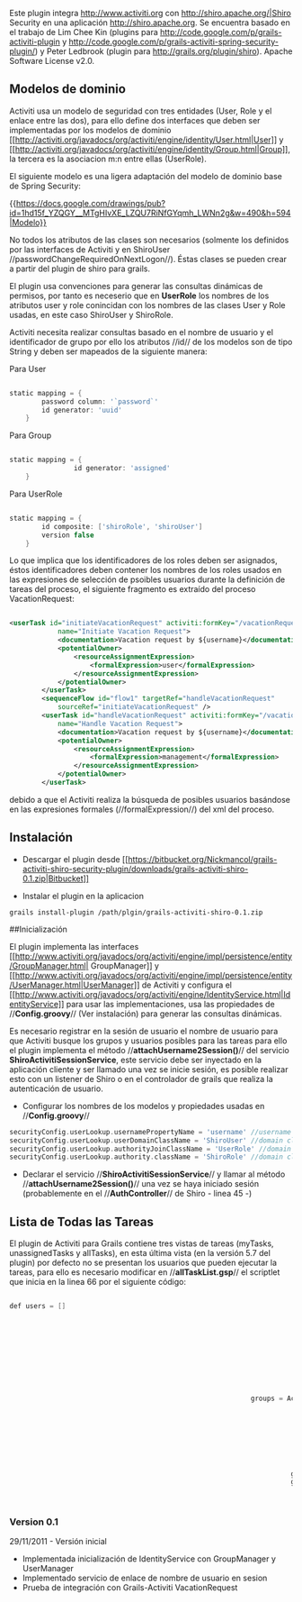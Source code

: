 Este plugin integra http://www.activiti.org con http://shiro.apache.org/|Shiro Security en una 
aplicación http://shiro.apache.org. 
Se encuentra basado en el trabajo de Lim Chee Kin (plugins para http://code.google.com/p/grails-activiti-plugin y 
http://code.google.com/p/grails-activiti-spring-security-plugin/) y 
Peter Ledbrook (plugin para http://grails.org/plugin/shiro). 
Apache Software License v2.0.

## Modelos de dominio
Activiti usa un modelo de seguridad con tres entidades (User, Role y el enlace entre las dos), para ello define dos interfaces que deben ser implementadas por los modelos de dominio [[http://activiti.org/javadocs/org/activiti/engine/identity/User.html|User]] y [[http://activiti.org/javadocs/org/activiti/engine/identity/Group.html|Group]], la tercera es la asociacion m:n entre ellas (UserRole).

El siguiente modelo es una ligera adaptación del modelo de dominio base de Spring Security: 

{{https://docs.google.com/drawings/pub?id=1hd15f_YZQGY__MTgHIvXE_LZQU7RiNfGYqmh_LWNn2g&w=490&h=594|Modelo}}

No todos los atributos de las clases son necesarios (solmente los definidos por las interfaces de Activiti y en ShiroUser //passwordChangeRequiredOnNextLogon//). Éstas clases se pueden crear a partir del plugin de shiro para grails.

El plugin usa convenciones para generar las consultas dinámicas de permisos, por tanto es neceserio que en **UserRole** los nombres de los atributos user y role conincidan con los nombres de las clases User y Role usadas, en este caso ShiroUser y ShiroRole.

Activiti necesita realizar consultas basado en el nombre de usuario y el identificador de grupo por ello los atributos //id// de los modelos son de tipo String y deben ser mapeados de la siguiente manera:

Para User
```groovy

static mapping = {
		password column: '`password`'
		id generator: 'uuid'
	}
```
Para Group
```groovy

static mapping = {
                id generator: 'assigned'
	}
```
Para UserRole
```groovy

static mapping = {
		id composite: ['shiroRole', 'shiroUser']
		version false
	}
```
Lo que implica que los identificadores de los roles deben ser asignados, éstos identificadores deben contener los nombres de los roles usados en las expresiones de selección de psoibles usuarios durante la definición de tareas del proceso, el siguiente fragmento es extraído del proceso VacationRequest:

```xml

<userTask id="initiateVacationRequest" activiti:formKey="/vacationRequest/create"
			name="Initiate Vacation Request">
			<documentation>Vacation request by ${username}</documentation>
			<potentialOwner>
				<resourceAssignmentExpression>
					<formalExpression>user</formalExpression>
				</resourceAssignmentExpression>
			</potentialOwner>
		</userTask>
		<sequenceFlow id="flow1" targetRef="handleVacationRequest"
			sourceRef="initiateVacationRequest" />
		<userTask id="handleVacationRequest" activiti:formKey="/vacationRequest/approval"
			name="Handle Vacation Request">
			<documentation>Vacation request by ${username}</documentation>
			<potentialOwner>
				<resourceAssignmentExpression>
					<formalExpression>management</formalExpression>
				</resourceAssignmentExpression>
			</potentialOwner>
		</userTask>
```

debido a que el Activiti realiza la búsqueda de posibles usuarios basándose en las expresiones formales (//formalExpression//) del xml del proceso.

## Instalación

* Descargar el plugin desde [[https://bitbucket.org/Nickmancol/grails-activiti-shiro-security-plugin/downloads/grails-activiti-shiro-0.1.zip|Bitbucket]]

* Instalar el plugin en la aplicacion
```
grails install-plugin /path/plgin/grails-activiti-shiro-0.1.zip
```

##Inicialización

El plugin implementa las interfaces [[http://www.activiti.org/javadocs/org/activiti/engine/impl/persistence/entity/GroupManager.html| GroupManager]] y [[http://www.activiti.org/javadocs/org/activiti/engine/impl/persistence/entity/UserManager.html|UserManager]] de Activiti y configura el [[http://www.activiti.org/javadocs/org/activiti/engine/IdentityService.html|IdentityService]] para usar las implementaciones, usa las propiedades de //**Config.groovy**// (Ver instalación) para generar las consultas dinámicas.

Es necesario registrar en la sesión de usuario el nombre de usuario para que Activiti busque los grupos y usuarios posibles para las tareas para ello el plugin implementa el método //**attachUsername2Session()**// del servicio **ShiroActivitiSessionService**, este servicio debe ser inyectado en la aplicación cliente y ser llamado una vez se inicie sesión, es posible realizar esto con un listener de Shiro o en el controlador de grails que realiza la autenticación de usuario.

* Configurar los nombres de los modelos y propiedades usadas en //**Config.groovy**// 
```groovy
securityConfig.userLookup.usernamePropertyName = 'username' //username property
securityConfig.userLookup.userDomainClassName = 'ShiroUser' //domain classname without package
securityConfig.userLookup.authorityJoinClassName = 'UserRole' //domain classname without package
securityConfig.userLookup.authority.className = 'ShiroRole' //domain classname without package
```

* Declarar el servicio //**ShiroActivitiSessionService**// y llamar al método //**attachUsername2Session()**// una vez se haya iniciado sesión (probablemente en el //**AuthController**// de Shiro - linea 45 -)

## Lista de Todas las Tareas

El plugin de Activiti para Grails contiene tres vistas de tareas (myTasks, unassignedTasks y allTasks), en esta última vista (en la versión 5.7 del plugin) por defecto no se presentan los usuarios que pueden ejecutar la tareas, para ello es necesario modificar en //**allTaskList.gsp**// el scriptlet que inicia en la linea 66 por el siguiente código:

```java

def users = []
																		def userList=[:]
																		def userIds = ActivitiUtils.activitiService.getCandidateUserIds(taskInstance.id)
																		def groups
																		def groupIds
																		if (!applicationContext.getBean('pluginManager').hasGrailsPlugin('activitiSpringSecurity')) {
																		
																		def User = grailsApplication.getDomainClass(grailsApplication.config.securityConfig.userLookup.userDomainClassName).clazz
																		  users = User."findAllBy${GrailsNameUtils.getClassNameRepresentation(grailsApplication.config.securityConfig.userLookup.usernamePropertyName)}InList"(userIds)
																		
																			for (id in userIds) {
									                        groups = ActivitiUtils.identityService.createGroupQuery().groupMember(id).orderByGroupId().asc().list()
									                        
									                                        }		       
																		} else {
																		  def User = grailsApplication.getDomainClass(grailsApplication.config.grails.plugins.springsecurity.userLookup.userDomainClassName).clazz
																		  users = User."findAllBy${GrailsNameUtils.getClassNameRepresentation(grailsApplication.config.grails.plugins.springsecurity.userLookup.usernamePropertyName)}InList"(userIds)
																			
																		}
																		for (user in users) {
															          groups = ActivitiUtils.identityService.createGroupQuery().groupMember(user.id).orderByGroupId().asc().list()
															          groupIds = groups?" ${groups.collect{it.name}}":""
																				userList[user.username]="${user.username}${groupIds}"
																			}
```
### Version 0.1
29/11/2011 - Versión inicial

* Implementada inicialización de IdentityService con GroupManager y UserManager
* Implementado servicio de enlace de nombre de usuario en sesion
* Prueba de integración con Grails-Activiti VacationRequest

